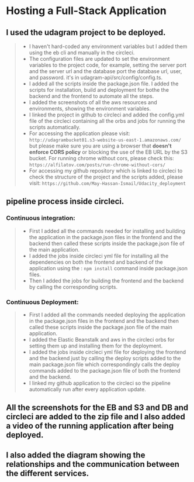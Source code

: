 # Hosting a Full-Stack Application

## I used the udagram project to be deployed.
> - I haven't hard-coded any environment variables but I added them using the eb cli and manually in the circleci.
> - The configuration files are updated to set the environment variables to the project code, for example, setting the server port and the server url and the database port the database url, user, and password. it's in udagram-api/src/config/config.ts.
> - I added all the scripts inside the package.json file. I added the scripts for installation, build and deployment for bothe the backend and the frontend to automate all the steps.
> - I added the screenshots of all the aws resources and environments, showing the environment variables.
> - I linked the project in github to circleci and added the config.yml file of the circleci containing all the orbs and jobs for running the scripts automatically.
> - For accessing the application please visit: `http://udagrambucket01.s3-website-us-east-1.amazonaws.com/` but please make sure you are using a browser that **doesn't enforce CORS policy** or blocking the use of the EB URL by the S3 bucket. For running chrome without cors, please check this: `https://alfilatov.com/posts/run-chrome-without-cors/`
> - For accessing my github repository which is linked to circleci to check the structure of the project and the scripts added, please visit: `https://github.com/May-Hassan-Ismail/Udacity_deployment`

## pipeline process inside circleci.
### Continuous integration:
> - First I added all the commands needed for installing and building the application in the package.json files in the frontend and the backend then called these scripts inside the package.json file of the main application.
> - I added the jobs inside circleci yml file for installing all the dependencies on both the frontend and backend of the application using the : `npm install` command inside package.json files.
> - Then I added the jobs for building the frontend and the backend by calling the corresponding scripts.

### Continuous Deployment:
> - First I added all the commands needed deploying the application in the package.json files in the frontend and the backend then called these scripts inside the package.json file of the main application.
> - I added the Elastic Beanstalk and aws in the circleci orbs for setting them up and installing them for the deployment.
> - I added the jobs inside circleci yml file for deploying the frontend and the backend just by calling the deploy scripts added to the main package.json file which correspondingly calls the deploy commands added to the package.json file of both the frontend and the backend.
> - I linked my github application to the circleci so the pipeline automatically run after every application update.

## All the screenshots for the EB and S3 and DB and circleci are added to the zip file and I also added a video of the running application after being deployed.

## I also added the diagram showing the relationships and the communication between the different services.
